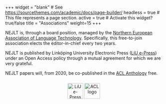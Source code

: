 +++
widget = "blank"  # See https://sourcethemes.com/academic/docs/page-builder/
headless = true  # This file represents a page section.
active = true  # Activate this widget? true/false
title = "Associations"
weight=15
+++



NEJLT is, through a board position, managed by the [Northern European Association of Language Technology](http://omilia.uio.no/nealt/). Specifically, this free-to-join association elects the editor-in-chief every two years.

NEJLT is published by Linköping University Electronic Press ([LiU e-Press](https://www.ep.liu.se/index.en.asp)) under an Open Access policy through a mutual agreement for which we are very grateful.

NEJLT papers will, from 2020, be co-published in the [ACL Anthology](https://aclweb.org/anthology/) free.

<div style="text-align:center">
	<img alt="LiU e-Press" src="/img/liu-epress.png" style="height:50px; margin:10px auto; display: inline-block;" />
	<img alt="ACL logo" src="/img/acl.png" style="height:50px; margin:10px auto; display: inline-block;" />
</c>